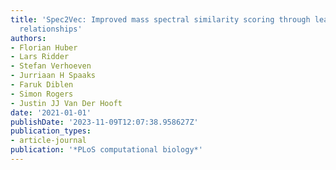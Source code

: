 ```yaml
---
title: 'Spec2Vec: Improved mass spectral similarity scoring through learning of structural
  relationships'
authors:
- Florian Huber
- Lars Ridder
- Stefan Verhoeven
- Jurriaan H Spaaks
- Faruk Diblen
- Simon Rogers
- Justin JJ Van Der Hooft
date: '2021-01-01'
publishDate: '2023-11-09T12:07:38.958627Z'
publication_types:
- article-journal
publication: '*PLoS computational biology*'
---
```


